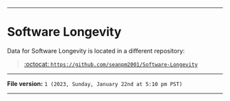 
***

# Software Longevity

Data for Software Longevity is located in a different repository:

> [:octocat: `https://github.com/seanpm2001/Software-Longevity`](https://github.com/seanpm2001/Software-Longevity/)

***

**File version:** `1 (2023, Sunday, January 22nd at 5:10 pm PST)`

***
